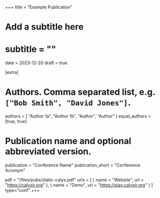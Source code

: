 +++
title = "Example Publication"
# Add a subtitle here
# subtitle = ""
date = 2023-12-20
draft = true

[extra]
# Authors. Comma separated list, e.g. `["Bob Smith", "David Jones"]`.
authors = [
  "Author 1a",
  "Author 1b",
  "Author",
  "Author"
]
equal_authors = [true, true]

# Publication name and optional abbreviated version.
publication = "Conference Name"
publication_short = "Conference Acronym"

pdf = "/files/pubs/static-calyx.pdf"
urls = [
  { name = "Website", url = "https://calyxir.org" },
  { name = "Demo", url = "https://play.calyxir.org" }
]
type="conf"
+++
